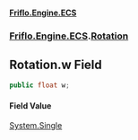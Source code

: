 #### [Friflo.Engine.ECS](index.md 'index')
### [Friflo.Engine.ECS](Friflo.Engine.ECS.md 'Friflo.Engine.ECS').[Rotation](Rotation.md 'Friflo.Engine.ECS.Rotation')

## Rotation.w Field

```csharp
public float w;
```

#### Field Value
[System.Single](https://docs.microsoft.com/en-us/dotnet/api/System.Single 'System.Single')